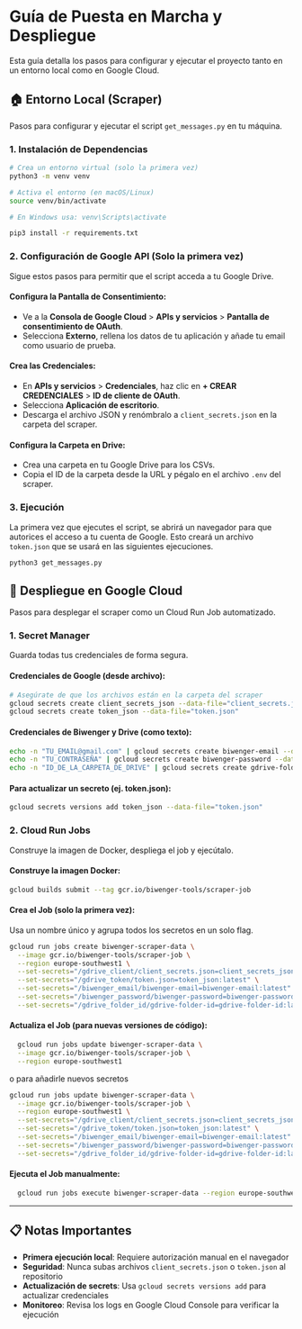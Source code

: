 # Guía de Puesta en Marcha y Despliegue

Esta guía detalla los pasos para configurar y ejecutar el proyecto tanto en un entorno local como en Google Cloud.

## 🏠 Entorno Local (Scraper)

Pasos para configurar y ejecutar el script `get_messages.py` en tu máquina.

### 1. Instalación de Dependencias
```bash
# Crea un entorno virtual (solo la primera vez)
python3 -m venv venv

# Activa el entorno (en macOS/Linux)
source venv/bin/activate

# En Windows usa: venv\Scripts\activate
```

```bash
pip3 install -r requirements.txt
```

### 2. Configuración de Google API (Solo la primera vez)

Sigue estos pasos para permitir que el script acceda a tu Google Drive.

#### Configura la Pantalla de Consentimiento:
- Ve a la **Consola de Google Cloud** > **APIs y servicios** > **Pantalla de consentimiento de OAuth**.
- Selecciona **Externo**, rellena los datos de tu aplicación y añade tu email como usuario de prueba.

#### Crea las Credenciales:
- En **APIs y servicios** > **Credenciales**, haz clic en **+ CREAR CREDENCIALES** > **ID de cliente de OAuth**.
- Selecciona **Aplicación de escritorio**.
- Descarga el archivo JSON y renómbralo a `client_secrets.json` en la carpeta del scraper.

#### Configura la Carpeta en Drive:
- Crea una carpeta en tu Google Drive para los CSVs.
- Copia el ID de la carpeta desde la URL y pégalo en el archivo `.env` del scraper.

### 3. Ejecución

La primera vez que ejecutes el script, se abrirá un navegador para que autorices el acceso a tu cuenta de Google. Esto creará un archivo `token.json` que se usará en las siguientes ejecuciones.

```bash
python3 get_messages.py
```

## 🚀 Despliegue en Google Cloud

Pasos para desplegar el scraper como un Cloud Run Job automatizado.

### 1. Secret Manager

Guarda todas tus credenciales de forma segura.

#### Credenciales de Google (desde archivo):
```bash
# Asegúrate de que los archivos están en la carpeta del scraper
gcloud secrets create client_secrets_json --data-file="client_secrets.json"
gcloud secrets create token_json --data-file="token.json"
```

#### Credenciales de Biwenger y Drive (como texto):
```bash
echo -n "TU_EMAIL@gmail.com" | gcloud secrets create biwenger-email --data-file=-
echo -n "TU_CONTRASEÑA" | gcloud secrets create biwenger-password --data-file=-
echo -n "ID_DE_LA_CARPETA_DE_DRIVE" | gcloud secrets create gdrive-folder-id --data-file=-
```

#### Para actualizar un secreto (ej. token.json):
```bash
gcloud secrets versions add token_json --data-file="token.json"
```

### 2. Cloud Run Jobs

Construye la imagen de Docker, despliega el job y ejecútalo.

#### Construye la imagen Docker:
```bash
gcloud builds submit --tag gcr.io/biwenger-tools/scraper-job
```

#### Crea el Job (solo la primera vez):
Usa un nombre único y agrupa todos los secretos en un solo flag.

```bash
gcloud run jobs create biwenger-scraper-data \
  --image gcr.io/biwenger-tools/scraper-job \
  --region europe-southwest1 \
  --set-secrets="/gdrive_client/client_secrets.json=client_secrets_json:latest" \
  --set-secrets="/gdrive_token/token.json=token_json:latest" \
  --set-secrets="/biwenger_email/biwenger-email=biwenger-email:latest" \
  --set-secrets="/biwenger_password/biwenger-password=biwenger-password:latest" \
  --set-secrets="/gdrive_folder_id/gdrive-folder-id=gdrive-folder-id:latest"
```

#### Actualiza el Job (para nuevas versiones de código):
```bash
  gcloud run jobs update biwenger-scraper-data \
  --image gcr.io/biwenger-tools/scraper-job \
  --region europe-southwest1
```

o para añadirle nuevos secretos
```bash
gcloud run jobs update biwenger-scraper-data \
  --image gcr.io/biwenger-tools/scraper-job \
  --region europe-southwest1 \
  --set-secrets="/gdrive_client/client_secrets.json=client_secrets_json:latest" \
  --set-secrets="/gdrive_token/token.json=token_json:latest" \
  --set-secrets="/biwenger_email/biwenger-email=biwenger-email:latest" \
  --set-secrets="/biwenger_password/biwenger-password=biwenger-password:latest" \
  --set-secrets="/gdrive_folder_id/gdrive-folder-id=gdrive-folder-id:latest"
  ```

#### Ejecuta el Job manualmente:
```bash
  gcloud run jobs execute biwenger-scraper-data --region europe-southwest1
```

---

## 📋 Notas Importantes

- **Primera ejecución local**: Requiere autorización manual en el navegador
- **Seguridad**: Nunca subas archivos `client_secrets.json` o `token.json` al repositorio
- **Actualización de secrets**: Usa `gcloud secrets versions add` para actualizar credenciales
- **Monitoreo**: Revisa los logs en Google Cloud Console para verificar la ejecución